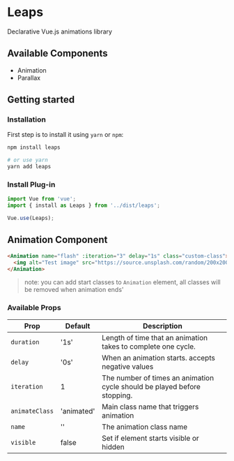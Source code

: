 # Leaps

Declarative Vue.js animations library

## Available Components

* Animation
* Parallax

## Getting started

### Installation

First step is to install it using `yarn` or `npm`:

```bash
npm install leaps

# or use yarn
yarn add leaps
```

### Install Plug-in

```js
import Vue from 'vue';
import { install as Leaps } from '../dist/leaps';

Vue.use(Leaps);
```

## Animation Component

```html
<Animation name="flash" :iteration="3" delay="1s" class="custom-class">
  <img alt="Test image" src="https://source.unsplash.com/random/200x200">
</Animation>
```

> note: you can add start classes to `Animation` element, all classes will be removed when animation ends'

### Available Props

|Prop          |Default|Description|
|--------------|-------|-----------|
|`duration`    |'1s'   |Length of time that an animation takes to complete one cycle.|
|`delay`       |'0s'   |When an animation starts. accepts negative values |
|`iteration`   |1      |The number of times an animation cycle should be played before stopping.|
|`animateClass`|'animated'|Main class name that triggers animation|
|`name`        |''     |The animation class name|
|`visible`     |false  |Set if element starts visible or hidden|